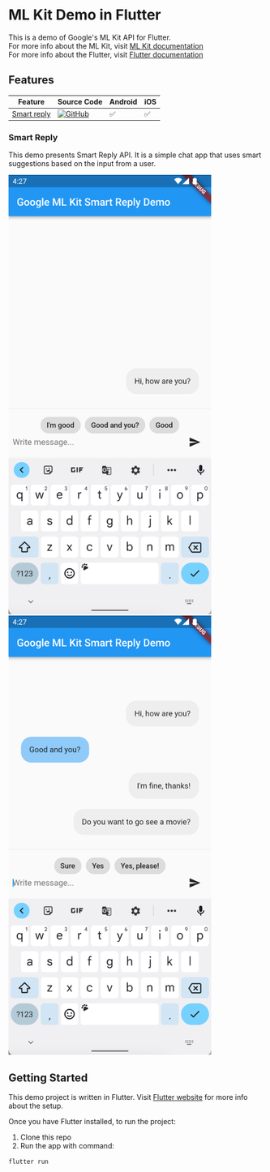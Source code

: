 # ML Kit Demo in Flutter

This is a demo of Google's ML Kit API for Flutter.  
For more info about the ML Kit,
visit [ML Kit documentation](https://developers.google.com/ml-kit)  
For more info about the Flutter,
visit [Flutter documentation](https://flutter.dev)

## Features

| Feature                                                                      | Source Code                                                                                                                                                                                                             | Android | iOS |
|------------------------------------------------------------------------------|-------------------------------------------------------------------------------------------------------------------------------------------------------------------------------------------------------------------------|---------|-----|
| [Smart reply](https://developers.google.com/ml-kit/language/smart-reply)       | [![GitHub](https://img.shields.io/badge/github-%23121011.svg?style=flat&logo=github&logoColor=white)](https://github.com/bharat-biradar/Google-Ml-Kit-plugin/tree/master/packages/google_mlkit_barcode_scanning)        | ✅ | ✅ |

### Smart Reply

This demo presents Smart Reply API. It is a simple chat app that uses smart
suggestions based on the input from a user.

<img src="https://github.com/pszklarska/flutter_ml_kit_demo/blob/main/img/ml_kit_smart_reply_1.png" alt="drawing" width="400"/>
<img src="https://github.com/pszklarska/flutter_ml_kit_demo/blob/main/img/ml_kit_smart_reply_2.png" alt="drawing" width="400"/>

## Getting Started

This demo project is written in Flutter.
Visit [Flutter website](https://docs.flutter.dev/get-started/install) for more
info about the setup.

Once you have Flutter installed, to run the project:

1. Clone this repo
2. Run the app with command:

```dart
flutter run
```